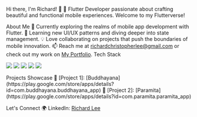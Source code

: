 Hi there, I'm Richard! 👋
🚀 Flutter Developer passionate about crafting beautiful and functional mobile experiences. Welcome to my Flutterverse!

About Me
🔭 Currently exploring the realms of mobile app development with Flutter.
🌱 Learning new UI/UX patterns and diving deeper into state management.
💡 Love collaborating on projects that push the boundaries of mobile innovation.
📫 Reach me at richardchristopherlee@gmail.com or check out my work on [My Portfolio](https://richardmclee.my.id/).
Tech Stack
<p align="left">
  <img src="https://img.shields.io/badge/Code-Dart-blue" />
  <img src="https://img.shields.io/badge/Tools-Flutter-blueviolet" />
  <img src="https://img.shields.io/badge/Tools-Firebase-yellow" />
  <img src="https://img.shields.io/badge/Tools-AndroidStudio-green" />
  <img src="https://img.shields.io/badge/Tools-Xcode-blue" />
</p>
Projects Showcase
🚀 [Project 1]: [Buddhayana](https://play.google.com/store/apps/details?id=com.buddhayana.buddhayana_app)
🌟 [Project 2]: [Paramita](https://play.google.com/store/apps/details?id=com.paramita.paramita_app)

Let's Connect 🌍
LinkedIn: [Richard Lee](https://www.linkedin.com/in/richard-christopher-lee/)
